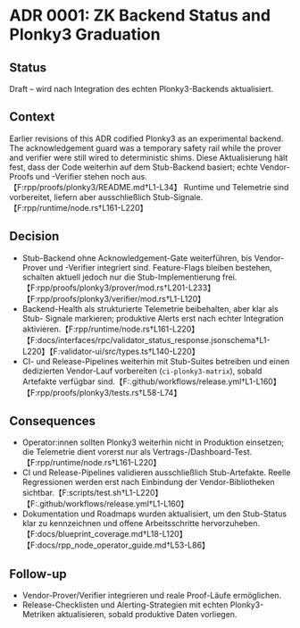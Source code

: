# ADR 0001: ZK Backend Status and Plonky3 Graduation

## Status

Draft – wird nach Integration des echten Plonky3-Backends aktualisiert.

## Context

Earlier revisions of this ADR codified Plonky3 as an experimental backend. The
acknowledgement guard was a temporary safety rail while the prover and verifier
were still wired to deterministic shims. Diese Aktualisierung hält fest, dass der
Code weiterhin auf dem Stub-Backend basiert; echte Vendor-Proofs und -Verifier
stehen noch aus.【F:rpp/proofs/plonky3/README.md†L1-L34】 Runtime und Telemetrie
sind vorbereitet, liefern aber ausschließlich Stub-Signale.【F:rpp/runtime/node.rs†L161-L220】

## Decision

* Stub-Backend ohne Acknowledgement-Gate weiterführen, bis Vendor-Prover und
  -Verifier integriert sind. Feature-Flags bleiben bestehen, schalten aktuell
  jedoch nur die Stub-Implementierung frei.【F:rpp/proofs/plonky3/prover/mod.rs†L201-L233】【F:rpp/proofs/plonky3/verifier/mod.rs†L1-L120】
* Backend-Health als strukturierte Telemetrie beibehalten, aber klar als Stub-
  Signale markieren; produktive Alerts erst nach echter Integration aktivieren.【F:rpp/runtime/node.rs†L161-L220】【F:docs/interfaces/rpc/validator_status_response.jsonschema†L1-L220】【F:validator-ui/src/types.ts†L140-L220】
* CI- und Release-Pipelines weiterhin mit Stub-Suites betreiben und einen
  dedizierten Vendor-Lauf vorbereiten (`ci-plonky3-matrix`), sobald Artefakte
  verfügbar sind.【F:.github/workflows/release.yml†L1-L160】【F:rpp/proofs/plonky3/tests.rs†L58-L74】

## Consequences

* Operator:innen sollten Plonky3 weiterhin nicht in Produktion einsetzen; die
  Telemetrie dient vorerst nur als Vertrags-/Dashboard-Test.【F:rpp/runtime/node.rs†L161-L220】
* CI und Release-Pipelines validieren ausschließlich Stub-Artefakte. Reelle
  Regressionen werden erst nach Einbindung der Vendor-Bibliotheken sichtbar.【F:scripts/test.sh†L1-L220】【F:.github/workflows/release.yml†L1-L160】
* Dokumentation und Roadmaps wurden aktualisiert, um den Stub-Status klar zu
  kennzeichnen und offene Arbeitsschritte hervorzuheben.【F:docs/blueprint_coverage.md†L18-L120】【F:docs/rpp_node_operator_guide.md†L53-L86】

## Follow-up

* Vendor-Prover/Verifier integrieren und reale Proof-Läufe ermöglichen.
* Release-Checklisten und Alerting-Strategien mit echten Plonky3-Metriken
  aktualisieren, sobald produktive Daten vorliegen.
